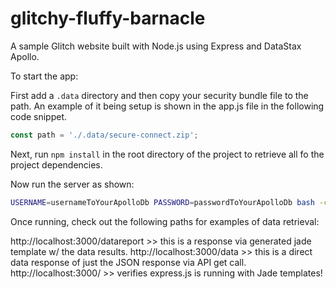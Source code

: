 # glitchy-fluffy-barnacle

A sample Glitch website built with Node.js using Express and DataStax Apollo.

To start the app:

First add a `.data` directory and then copy your security bundle file to the path. An example of it being setup is shown in the app.js file in the following code snippet.

``` javascript
const path = './.data/secure-connect.zip';
```

Next, run `npm install` in the root directory of the project to retrieve all fo the project dependencies.

Now run the server as shown:

``` bash
USERNAME=usernameToYourApolloDb PASSWORD=passwordToYourApolloDb bash -c 'node bin/www'
```

Once running, check out the following paths for examples of data retrieval:

http://localhost:3000/datareport >> this is a response via generated jade template w/ the data results.
http://localhost:3000/data >> this is a direct data response of just the JSON response via API get call.
http://localhost:3000/ >> verifies express.js is running with Jade templates!
